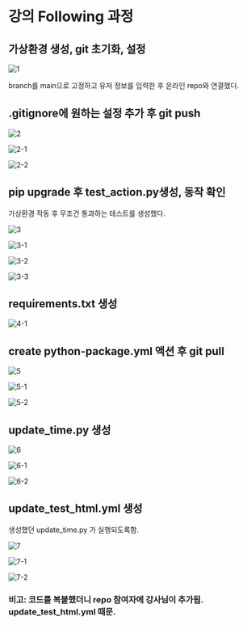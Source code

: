 # 강의 Following 과정

## 가상환경 생성, git 초기화, 설정

![1](https://github.com/user-attachments/assets/eef20379-d071-4f82-b1c0-19e675d1747d)

branch를 main으로 고정하고 유저 정보를 입력한 후 온라인 repo와 연결했다.

 

## .gitignore에 원하는 설정 추가 후 git push

![2](https://github.com/user-attachments/assets/779c3882-1f96-447b-93d9-184346a615f5)

![2-1](https://github.com/user-attachments/assets/c87b1626-7505-4bcd-a49d-b612a89afee3)

![2-2](https://github.com/user-attachments/assets/b15b986d-647c-4e86-96ec-63fb5d849dc9)

 

## pip upgrade 후 test_action.py생성, 동작 확인

가상환경 작동 후 무조건 통과하는 테스트를 생성했다.

![3](https://github.com/user-attachments/assets/b4877051-c4e8-4f70-bae3-f21771abe73f)

![3-1](https://github.com/user-attachments/assets/66d9ed15-4249-4df1-b514-08bddbb04bd7)

![3-2](https://github.com/user-attachments/assets/24728d42-e458-4bb8-b4b3-0ef148a7922d)

![3-3](https://github.com/user-attachments/assets/396d2429-bbe6-4f8e-8fe8-8471608a29f5)

 

## requirements.txt 생성

![4-1](https://github.com/user-attachments/assets/8915c3fe-3292-47b8-b685-0c4b795f35d2)

 

## create python-package.yml 액션 후 git pull

![5](https://github.com/user-attachments/assets/f8cd5027-b25d-4f56-a8d5-29d284b92cfb)

![5-1](https://github.com/user-attachments/assets/92284592-208b-4549-be2e-46b648403578)

![5-2](https://github.com/user-attachments/assets/b1998033-38db-4efd-83d4-f067a867db65)

 

## update_time.py 생성

![6](https://github.com/user-attachments/assets/9289e3b2-c141-4165-85fa-739f92e49652)

![6-1](https://github.com/user-attachments/assets/09ad8694-04bb-4bb8-be35-64a660461570)

![6-2](https://github.com/user-attachments/assets/274ad3a7-e89f-48e3-952d-3b933fee64cd)

 

## update_test_html.yml 생성

생성했던 update_time.py 가 실행되도록함.

![7](https://github.com/user-attachments/assets/9175cefc-a583-4ed4-b07e-8754bc486acb)

![7-1](https://github.com/user-attachments/assets/9f17624a-b12e-4042-b530-e0b4b1ce18ff)

![7-2](https://github.com/user-attachments/assets/fbdcaa64-fa31-4654-b220-ef2c17ac62d8)



### 비고: 코드를 복붙했더니 repo 참여자에 강사님이 추가됨. update_test_html.yml 때문.


